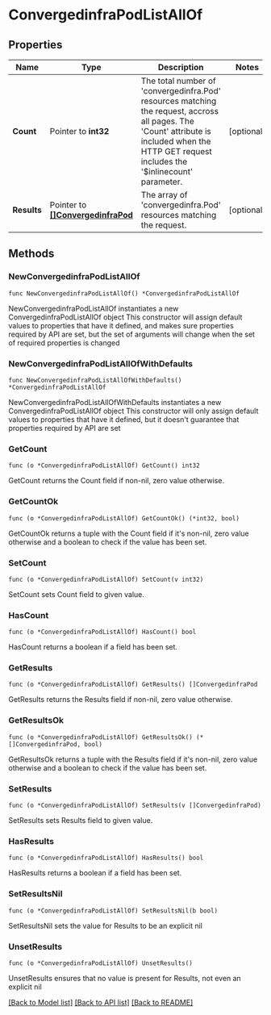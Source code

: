 # ConvergedinfraPodListAllOf

## Properties

Name | Type | Description | Notes
------------ | ------------- | ------------- | -------------
**Count** | Pointer to **int32** | The total number of &#39;convergedinfra.Pod&#39; resources matching the request, accross all pages. The &#39;Count&#39; attribute is included when the HTTP GET request includes the &#39;$inlinecount&#39; parameter. | [optional] 
**Results** | Pointer to [**[]ConvergedinfraPod**](ConvergedinfraPod.md) | The array of &#39;convergedinfra.Pod&#39; resources matching the request. | [optional] 

## Methods

### NewConvergedinfraPodListAllOf

`func NewConvergedinfraPodListAllOf() *ConvergedinfraPodListAllOf`

NewConvergedinfraPodListAllOf instantiates a new ConvergedinfraPodListAllOf object
This constructor will assign default values to properties that have it defined,
and makes sure properties required by API are set, but the set of arguments
will change when the set of required properties is changed

### NewConvergedinfraPodListAllOfWithDefaults

`func NewConvergedinfraPodListAllOfWithDefaults() *ConvergedinfraPodListAllOf`

NewConvergedinfraPodListAllOfWithDefaults instantiates a new ConvergedinfraPodListAllOf object
This constructor will only assign default values to properties that have it defined,
but it doesn't guarantee that properties required by API are set

### GetCount

`func (o *ConvergedinfraPodListAllOf) GetCount() int32`

GetCount returns the Count field if non-nil, zero value otherwise.

### GetCountOk

`func (o *ConvergedinfraPodListAllOf) GetCountOk() (*int32, bool)`

GetCountOk returns a tuple with the Count field if it's non-nil, zero value otherwise
and a boolean to check if the value has been set.

### SetCount

`func (o *ConvergedinfraPodListAllOf) SetCount(v int32)`

SetCount sets Count field to given value.

### HasCount

`func (o *ConvergedinfraPodListAllOf) HasCount() bool`

HasCount returns a boolean if a field has been set.

### GetResults

`func (o *ConvergedinfraPodListAllOf) GetResults() []ConvergedinfraPod`

GetResults returns the Results field if non-nil, zero value otherwise.

### GetResultsOk

`func (o *ConvergedinfraPodListAllOf) GetResultsOk() (*[]ConvergedinfraPod, bool)`

GetResultsOk returns a tuple with the Results field if it's non-nil, zero value otherwise
and a boolean to check if the value has been set.

### SetResults

`func (o *ConvergedinfraPodListAllOf) SetResults(v []ConvergedinfraPod)`

SetResults sets Results field to given value.

### HasResults

`func (o *ConvergedinfraPodListAllOf) HasResults() bool`

HasResults returns a boolean if a field has been set.

### SetResultsNil

`func (o *ConvergedinfraPodListAllOf) SetResultsNil(b bool)`

 SetResultsNil sets the value for Results to be an explicit nil

### UnsetResults
`func (o *ConvergedinfraPodListAllOf) UnsetResults()`

UnsetResults ensures that no value is present for Results, not even an explicit nil

[[Back to Model list]](../README.md#documentation-for-models) [[Back to API list]](../README.md#documentation-for-api-endpoints) [[Back to README]](../README.md)


